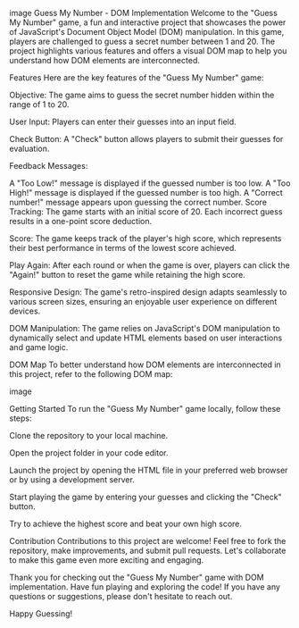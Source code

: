 image
Guess My Number - DOM Implementation Welcome to the "Guess My Number" game, a fun and interactive project that showcases the power of JavaScript's Document Object Model (DOM) manipulation. In this game, players are challenged to guess a secret number between 1 and 20. The project highlights various features and offers a visual DOM map to help you understand how DOM elements are interconnected.

Features Here are the key features of the "Guess My Number" game:

Objective: The game aims to guess the secret number hidden within the range of 1 to 20.

User Input: Players can enter their guesses into an input field.

Check Button: A "Check" button allows players to submit their guesses for evaluation.

Feedback Messages:

A "Too Low!" message is displayed if the guessed number is too low. A "Too High!" message is displayed if the guessed number is too high. A "Correct number!" message appears upon guessing the correct number. Score Tracking: The game starts with an initial score of 20. Each incorrect guess results in a one-point score deduction.

Score: The game keeps track of the player's high score, which represents their best performance in terms of the lowest score achieved.

Play Again: After each round or when the game is over, players can click the "Again!" button to reset the game while retaining the high score.

Responsive Design: The game's retro-inspired design adapts seamlessly to various screen sizes, ensuring an enjoyable user experience on different devices.

DOM Manipulation: The game relies on JavaScript's DOM manipulation to dynamically select and update HTML elements based on user interactions and game logic.

DOM Map To better understand how DOM elements are interconnected in this project, refer to the following DOM map:

image

Getting Started To run the "Guess My Number" game locally, follow these steps:

Clone the repository to your local machine.

Open the project folder in your code editor.

Launch the project by opening the HTML file in your preferred web browser or by using a development server.

Start playing the game by entering your guesses and clicking the "Check" button.

Try to achieve the highest score and beat your own high score.

Contribution Contributions to this project are welcome! Feel free to fork the repository, make improvements, and submit pull requests. Let's collaborate to make this game even more exciting and engaging.

Thank you for checking out the "Guess My Number" game with DOM implementation. Have fun playing and exploring the code! If you have any questions or suggestions, please don't hesitate to reach out.

Happy Guessing!
